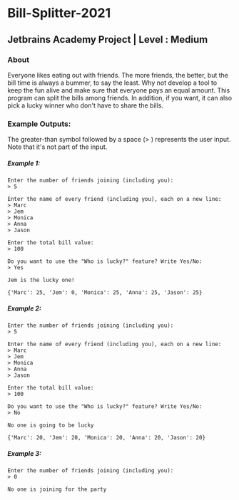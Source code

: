 # Bill-Splitter-2021
## Jetbrains Academy Project | Level :  Medium

### About
Everyone likes eating out with friends. The more friends, the better, but the bill time is always a bummer, to say the least. Why not develop a tool to keep the fun alive and make sure that everyone pays an equal amount. This program can split the bills among friends. In addition, if you want, it can also pick a lucky winner who don't have to share the bills.

### Example Outputs:
The greater-than symbol followed by a space (> ) represents the user input. Note that it's not part of the input.
##### Example 1: 
```
Enter the number of friends joining (including you):
> 5

Enter the name of every friend (including you), each on a new line:
> Marc
> Jem
> Monica
> Anna
> Jason

Enter the total bill value:
> 100

Do you want to use the "Who is lucky?" feature? Write Yes/No:
> Yes

Jem is the lucky one!

{'Marc': 25, 'Jem': 0, 'Monica': 25, 'Anna': 25, 'Jason': 25} 
```
##### Example 2: 
```
Enter the number of friends joining (including you):
> 5

Enter the name of every friend (including you), each on a new line:
> Marc
> Jem
> Monica
> Anna
> Jason

Enter the total bill value:
> 100

Do you want to use the "Who is lucky?" feature? Write Yes/No:
> No

No one is going to be lucky

{'Marc': 20, 'Jem': 20, 'Monica': 20, 'Anna': 20, 'Jason': 20}
```
##### Example 3: 
```
Enter the number of friends joining (including you):
> 0

No one is joining for the party
```
